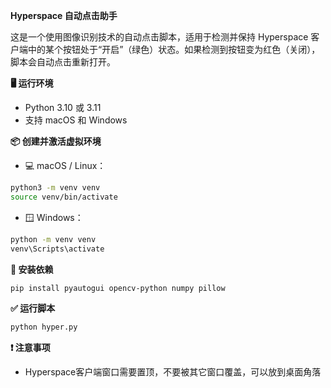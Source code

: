 **Hyperspace 自动点击助手**

这是一个使用图像识别技术的自动点击脚本，适用于检测并保持 Hyperspace 客户端中的某个按钮处于“开启”（绿色）状态。如果检测到按钮变为红色（关闭），脚本会自动点击重新打开。

**🖥 运行环境**

- Python 3.10 或 3.11
- 支持 macOS 和 Windows

**📦 创建并激活虚拟环境**

- 💻 macOS / Linux：
```bash
python3 -m venv venv
source venv/bin/activate
```
- 🪟 Windows：
```bash
python -m venv venv
venv\Scripts\activate
```

**🔧 安装依赖**

```bash
pip install pyautogui opencv-python numpy pillow
```

**✅ 运行脚本**

```bash
python hyper.py
```

**❗️ 注意事项**

- Hyperspace客户端窗口需要置顶，不要被其它窗口覆盖，可以放到桌面角落
